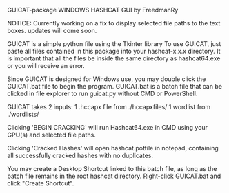 GUICAT-package
WINDOWS HASHCAT GUI
by FreedmanRy

NOTICE:
Currently working on a fix to display selected file paths to the text boxes. updates will come soon.


GUICAT is a simple python file using the Tkinter library
To use GUICAT, just paste all files contained in this package into your hashcat-x.x.x directory. It is important that all the files be inside the same directory as hashcat64.exe or you will receive an error.

Since GUICAT is designed for Windows use, you may double click the GUICAT.bat file to begin the program.
GUICAT.bat is a batch file that can be clicked in file explorer to run guicat.py without CMD or PowerShell.

GUICAT takes 2 inputs:
  1 .hccapx file from ./hccapxfiles/
  1 wordlist from ./wordlists/

Clicking 'BEGIN CRACKING' will run Hashcat64.exe in CMD using your GPU(s) and selected file paths.

Clicking 'Cracked Hashes' will open hashcat.potfile in notepad, containing all successfully cracked hashes
  with no duplicates.

You may create a Desktop Shortcut linked to this batch file, as long as the batch file remains in the
root hashcat directory. Right-click GUICAT.bat and click "Create Shortcut".